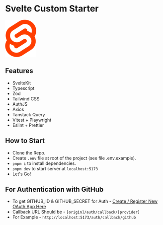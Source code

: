 # Svelte Custom Starter

<img src="./static//svelte.svg" alt="sveltekit" width="100">

## Features

- SvelteKit
- Typescript
- Zod
- Tailwind CSS
- AuthJS
- Axios
- Tanstack Query
- Vitest + Playwright
- Eslint + Prettier

## How to Start

- Clone the Repo.
- Create `.env` file at root of the project (see file .env.example).
- `pnpm i` to install dependencies.
- `pnpm dev` to start server at `localhost:5173`
- Let's Go!

## For Authentication with GitHub

- To get GITHUB_ID & GITHUB_SECRET for Auth - [Create / Register New OAuth App Here](https://github.com/settings/applications/new)
- Callback URL Should be - `[origin]/auth/callback/[provider]`
- For Example - `http://localhost:5173/auth/callback/github`
